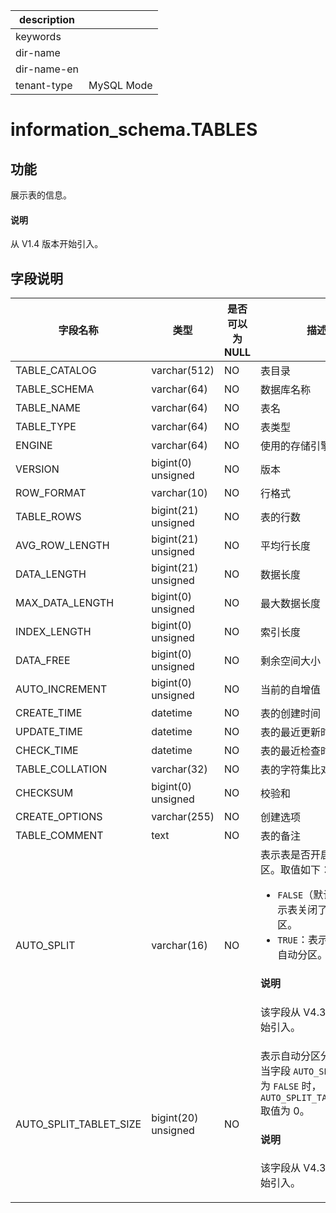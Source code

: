|description||
|---|---|
|keywords||
|dir-name||
|dir-name-en||
|tenant-type|MySQL Mode|

# information_schema.TABLES

## 功能

展示表的信息。

<main id="notice" type='explain'>
  <h4>说明</h4>
  <p>从 V1.4 版本开始引入。</p>
</main>

## 字段说明

|      字段名称       |         类型         | 是否可以为 NULL |    描述     |
|-----------------|--------------------|------------|-----------|
| TABLE_CATALOG | varchar(512) | NO | 表目录 |
| TABLE_SCHEMA | varchar(64) | NO | 数据库名称 |
| TABLE_NAME | varchar(64) | NO | 表名 |
| TABLE_TYPE | varchar(64) | NO | 表类型 |
| ENGINE | varchar(64) | NO | 使用的存储引擎类型 |
| VERSION | bigint(0) unsigned | NO | 版本 |
| ROW_FORMAT | varchar(10) | NO | 行格式 |
| TABLE_ROWS | bigint(21) unsigned | NO | 表的行数 |
| AVG_ROW_LENGTH | bigint(21) unsigned | NO | 平均行长度 |
| DATA_LENGTH | bigint(21) unsigned | NO | 数据长度 |
| MAX_DATA_LENGTH | bigint(0) unsigned | NO | 最大数据长度 |
| INDEX_LENGTH | bigint(0) unsigned | NO | 索引长度 |
| DATA_FREE | bigint(0) unsigned | NO | 剩余空间大小 |
| AUTO_INCREMENT | bigint(0) unsigned | NO | 当前的自增值 |
| CREATE_TIME | datetime | NO | 表的创建时间 |
| UPDATE_TIME | datetime | NO | 表的最近更新时间 |
| CHECK_TIME | datetime | NO | 表的最近检查时间 |
| TABLE_COLLATION | varchar(32) | NO | 表的字符集比对方法 |
| CHECKSUM | bigint(0) unsigned | NO | 校验和 |
| CREATE_OPTIONS | varchar(255) | NO | 创建选项 |
| TABLE_COMMENT | text | NO | 表的备注 |
| AUTO_SPLIT    | varchar(16) | NO | 表示表是否开启了自动分区。取值如下：<ul><li>`FALSE`（默认值）：表示表关闭了自动分区。</li><li>`TRUE`：表示表开启了自动分区。</li></ul> <main id="notice" type='explain'><h4>说明</h4><p>该字段从 V4.3.4 版本开始引入。</p></main>|
| AUTO_SPLIT_TABLET_SIZE | bigint(20) unsigned | NO | 表示自动分区分裂阈值。当字段 `AUTO_SPLIT` 取值为 `FALSE` 时，`AUTO_SPLIT_TABLET_SIZE` 取值为 0。 <main id="notice" type='explain'><h4>说明</h4><p>该字段从 V4.3.4 版本开始引入。</p></main>|
